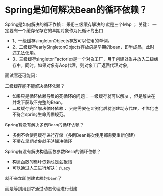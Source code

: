 # Spring是如何解决Bean的循环依赖？

Spring是如何解决的循环依赖： 采用三级缓存解决的 就是三个Map ； 关键： 一定要有一个缓存保存它的早期对象作为死循环的出口

* 1、一级缓存singletonObjects存放可以使用的单例。
* 2、二级缓存earlySingletonObjects存放的是早期的bean，即半成品，此时还无法使用。
* 3、三级缓存singletonFactories是一个对象工厂，用于创建对象并放入二级缓存中。同时，如果对象有Aop代理，则对象工厂返回代理对象。

面试官还可能问：

二级缓存能不能解决循环依赖？

* 如果只是循环依赖导致的死循环的问题： 一级缓存就可以解决 ，但是解决在并发下获取不完整的Bean。
* 二级缓存完全解决循环依赖：  只是需要在实例化后就创建动态代理，不优化也不符合spring生命周期规范。

Spring有没有解决多例Bean的循环依赖？

* 多例不会使用缓存进行存储（多例Bean每次使用都需要重新创建）
* 不缓存早期对象就无法解决循环

Spring有没有解决构造函数参数Bean的循环依赖？

* 构造函数的循环依赖也是会报错
* 可以通过人工进行解决：`@Lazy`

就不会立即创建依赖的bean了

而是等到用到才通过动态代理进行创建



